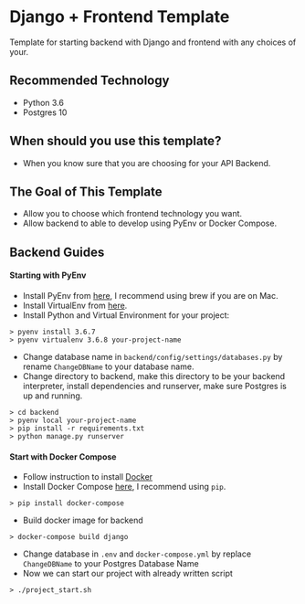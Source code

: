 # Django + Frontend Template
Template for starting backend with Django and frontend with any choices of your.

## Recommended Technology
- Python 3.6
- Postgres 10

## When should you use this template?
- When you know sure that you are choosing for your API Backend.

## The Goal of This Template
- Allow you to choose which frontend technology you want.
- Allow backend to able to develop using PyEnv or Docker Compose.

## Backend Guides
#### Starting with PyEnv
- Install PyEnv from [here](https://github.com/pyenv/pyenv#homebrew-on-macos), I recommend using brew if you are on Mac.
- Install VirtualEnv from [here](https://github.com/pyenv/pyenv-virtualenv).
- Install Python and Virtual Environment for your project:
```
> pyenv install 3.6.7
> pyenv virtualenv 3.6.8 your-project-name
```
- Change database name in `backend/config/settings/databases.py` by rename `ChangeDBName` to your database name.
- Change directory to backend, make this directory to be your backend interpreter, install dependencies and runserver, make sure Postgres is up and running.
```
> cd backend
> pyenv local your-project-name
> pip install -r requirements.txt
> python manage.py runserver
```

#### Start with Docker Compose
- Follow instruction to install [Docker](https://docs.docker.com/docker-for-mac/)
- Install Docker Compose [here](https://docs.docker.com/compose/install/), I recommend using `pip`.
```
> pip install docker-compose
```
- Build docker image for backend
```
> docker-compose build django
```
- Change database in `.env` and `docker-compose.yml` by replace `ChangeDBName` to your Postgres Database Name
- Now we can start our project with already written script
```
> ./project_start.sh
```
